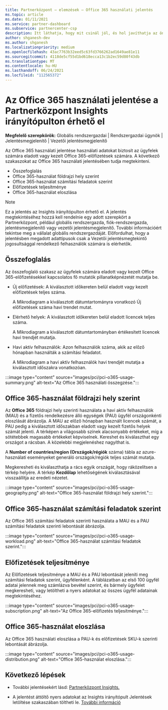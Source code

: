 ```yaml
---
title: Partnerközpont – elemzések – Office 365 használati jelentés
ms.topic: article
ms.date: 01/11/2021
ms.service: partner-dashboard
ms.subservice: partnercenter-csp
description: Itt láthatja, hogy mit csinál jól, és hol javíthatja az ön által az ügyfelek számára értékesít vagy felügyelni képes Office 365-előfizetések használatát.
author: shganesh-dev
ms.author: shganesh
ms.localizationpriority: medium
ms.openlocfilehash: 43ac7763b32eed5c63fd3766262ad1649ae81e11
ms.sourcegitcommit: 4118de5cf55d1bd618ecca13c1b2ec59d80f43db
ms.translationtype: MT
ms.contentlocale: hu-HU
ms.lasthandoff: 06/24/2021
ms.locfileid: "112565372"
---
```

# <a name="office-365-usage-report-available-from-the-partner-center-insights-dashboard"></a>Az Office 365 használati jelentése a Partnerközpont Insights irányítópulton érhető el

**Megfelelő szerepkörök:** Globális rendszergazdai | Rendszergazdai ügynök | Jelentésmegjelenítő | Vezetői jelentésmegjelenítő

Az Office 365 használati jelentése használati adatokat biztosít az ügyfelek számára eladott vagy kezelt Office 365-előfizetések számára. A következő szakaszokat az Office 365 használati jelentésében tudja megtekinteni.

- Összefoglalás
- Office 365-használat földrajzi hely szerint
- Office 365-használat számítási feladatok szerint
- Előfizetések teljesítménye
- Office 365-használat eloszlása

 > [!NOTE]
 > Ez a jelentés az Insights irányítópulton érhető el. A jelentés megtekintéséhez hozzá kell rendelnie egy adott szerepkört a Partnerközpont, például globális rendszergazda, fiók-rendszergazda, jelentésmegjelenítő vagy vezetői jelentésmegjelenítő. További információért tekintse meg a vállalat globális rendszergazdáját. Előfordulhat, hogy a jelentésben megadott adattípusok csak a Vezetői jelentésmegtekintő jogosultsággal rendelkező felhasználók számára is elérhetők.

## <a name="summary"></a>Összefoglalás

Az összefoglaló szakasz az ügyfelek számára eladott vagy kezelt Office 365-előfizetésekkel kapcsolatos fő mutatók pillanatképnézetét mutatja be.  

- Új előfizetések: A kiválasztott időkereten belül eladott vagy kezelt előfizetések teljes száma.

   A Mikrodiagram a kiválasztott dátumtartományra vonatkozó Új előfizetések száma havi trendet mutat.

- Elérhető helyek: A kiválasztott időkereten belül eladott licencek teljes száma.

   A Mikrodiagram a kiválasztott dátumtartományban értékesített licencek havi trendjét mutatja.

- Havi aktív felhasználók: Azon felhasználók száma, akik az előző hónapban használták a számítási feladatot. 

   A Mikrodiagram a havi aktív felhasználók havi trendjét mutatja a kiválasztott időszakra vonatkozóan.

:::image type="content" source="images/pci/pci-o365-usage-summary.png" alt-text="Az Office 365 használati összegzése.":::

## <a name="office-365-usage-by-geography"></a>Office 365-használat földrajzi hely szerint

Az **Office 365** földrajzi hely szerinti használata a havi aktív felhasználók (MAU) és a fizetős rendelkezésre álló egységek (PAU) ügyfél országonkénti eloszlását ábrázolja. A MAU az előző hónapban használt licencek számát, a PAU pedig a kiválasztott időszakban eladott vagy kezelt fizetős helyek számát jelenti. A térképen a világosabb színek alacsonyabb értékeket, míg a sötétebbek magasabb értékeket képviselnek. Kereshet és kiválaszthat egy országot a rácsban. A közelebbi megjelenéshez nagyíthat is.

A **Number of countries/region (Országok/régiók** száma) tábla az azure-használati eseményeket generáló országok/régiók teljes számát mutatja.

Megkeresheti és kiválaszthatja a rács egyik országát, hogy ráközelítsen a térkép helyére. A térkép **Kezdőlap** lehetőségének kiválasztásával visszaállítja az eredeti nézetet.


:::image type="content" source="images/pci/pci-o365-usage-geography.png" alt-text="Office 365-használat földrajzi hely szerint.":::

## <a name="office-365-usage-by-workload"></a>Office 365-használat számítási feladatok szerint

Az Office 365 számítási feladatok szerinti használata a MAU és a PAU számítási feladatok szerinti lebontását ábrázolja.

:::image type="content" source="images/pci/pci-o365-usage-workload.png" alt-text="Office 365-használat számítási feladatok szerint.":::

## <a name="subscriptions-performance"></a>Előfizetések teljesítménye

Az Előfizetések teljesítménye a MAU és a PAU lebontását jeleníti meg számítási feladatok szerint, ügyfélenként. A táblázatban az első 100 ügyfél adatai jelennek meg számlázva bevétel szerint, és bármely ügyfelet megkeresheti, vagy letöltheti a nyers adatokat az összes ügyfél adatainak megtekintéséhez.

:::image type="content" source="images/pci/pci-o365-usage-subscription.png" alt-text="Az Office 365-előfizetés teljesítménye.":::

## <a name="office-365-usage-distribution"></a>Office 365-használat eloszlása

Az Office 365 használati eloszlása a PAU-k és előfizetések SKU-k szerinti lebontását ábrázolja.

:::image type="content" source="images/pci/pci-o365-usage-distribution.png" alt-text="Office 365-használat eloszlása.":::

## <a name="next-steps"></a>Következő lépések

- További jelentésekért lásd: [Partnerközpont Insights.](partner-center-insights.md)

- A jelentést áttöltő nyers adatokat az Insights irányítópult Jelentések letöltése szakaszában töltheti le. [További információ](pci-download-reports.md) 
